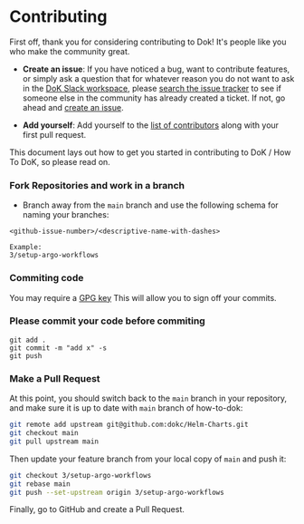 # Contributing

First off, thank you for considering contributing to Dok! It's people like you who make the community great.

- **Create an issue**: If you have noticed a bug, want to contribute features, or simply ask a question that for whatever reason you do not want to ask in the [DoK Slack workspace](https://dokcommunity.slack.com/), please [search the issue tracker](https://github.com/dokc/how-to-dok/issues) to see if someone else in the community has already created a ticket. If not, go ahead and [create an issue](https://github.com/dokc/how-to-dok/issues/new/choose).

- **Add yourself**: Add yourself to the [list of contributors](CONTRIBUTORS.md) along with your first pull request.

This document lays out how to get you started in contributing to DoK / How To DoK, so please read on.

### Fork Repositories and work in a branch

- Branch away from the `main` branch and use the following schema for naming your branches:

```
<github-issue-number>/<descriptive-name-with-dashes>

Example:
3/setup-argo-workflows
```

### Commiting code

You may require a [GPG key](https://docs.github.com/en/authentication/managing-commit-signature-verification/adding-a-new-gpg-key-to-your-github-account)
This will allow you to sign off your commits.

### Please commit your code before commiting

```
git add .
git commit -m "add x" -s
git push
```

### Make a Pull Request

At this point, you should switch back to the `main` branch in your repository, and make sure it is up to date with `main` branch of how-to-dok:

```bash
git remote add upstream git@github.com:dokc/Helm-Charts.git
git checkout main
git pull upstream main
```

Then update your feature branch from your local copy of `main` and push it:

```bash
git checkout 3/setup-argo-workflows
git rebase main
git push --set-upstream origin 3/setup-argo-workflows
```

Finally, go to GitHub and create a Pull Request.
